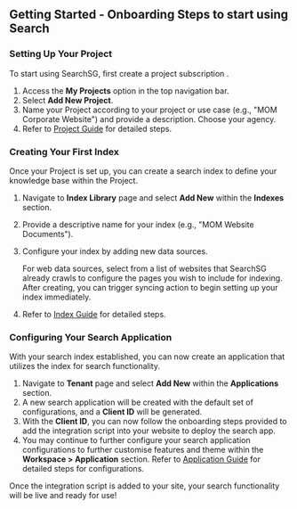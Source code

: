 ## Getting Started - Onboarding Steps to start using Search

### Setting Up Your Project

To start using SearchSG, first create a project subscription .

1. Access the **My Projects** option in the top navigation bar.
2. Select **Add New Project**.
3. Name your Project according to your project or use case (e.g., "MOM Corporate Website") and provide a description. Choose your agency.
4. Refer to [Project Guide](/project) for detailed steps.

### Creating Your First Index

Once your Project is set up, you can create a search index to define your knowledge base within the Project.

1. Navigate to **Index Library** page and select **Add New** within the **Indexes** section.
2. Provide a descriptive name for your index (e.g., "MOM Website Documents").
3. Configure your index by adding new data sources.

    For web data sources, select from a list of websites that SearchSG already crawls to configure the pages you wish to include for indexing. After creating, you can trigger syncing action to begin setting up your index immediately.
4. Refer to [Index Guide](/index) for detailed steps.

### Configuring Your Search Application

With your search index established, you can now create an application that utilizes the index for search functionality.

1.  Navigate to **Tenant** page and select **Add New** within the **Applications** section.
2.  A new search application will be created with the default set of configurations, and a **Client ID** will be generated.
3.  With the **Client ID**, you can now follow the onboarding steps provided to add the integration script into your website to deploy the search app.
4.  You may continue to further configure your search application configurations to further customise features and theme within the **Workspace > Application** section. Refer to [Application Guide](/application-searchbar#configuring-your-search-bar) for detailed steps for configurations.

Once the integration script is added to your site, your search functionality will be live and ready for use!
